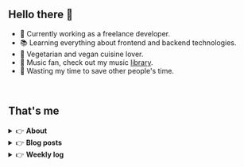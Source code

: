<h2>Hello there 👋</h2>

- 🚀 Currently working as a freelance developer.
- :books: Learning everything about frontend and backend technologies.
- 🌱 Vegetarian and vegan cuisine lover.
- 🎵 Music fan, check out my music [library](https://simonemargio.im/music/).
- :dart: Wasting my time to save other people's time.

<br>

## That's me

<!-- markdownlint-disable MD033 -->
<details>
    <summary>&#128073 <b>About</b></summary><br/>

<!-- BLOG-POST-LIST:START -->

- 🏡 [About me](https://simonemargio.im/)
- 🤝 [Resume](https://simonemargio.im/resume/)
- 💻 [What I use](https://simonemargio.im/uses/)
- 🌍 [More](https://simonemargio.im/more/)
  <!-- BLOG-POST-LIST:END -->
  </details>

<details>
    <summary>&#128073 <b>Blog posts</b></summary><br/>

<!-- BLOG-POST-LIST:START -->

- [MacBook Battery](https://simonemargio.im/blog/macbookbattery/)
- [Linux](https://simonemargio.im/blog/linux/)
- [LastPass](https://simonemargio.im/blog/lastpass/)
- [Apple Music](https://simonemargio.im/blog/applemusic/)
- [iCloud Keychain](https://simonemargio.im/blog/icloudkeychain/)
- [Digital legacy](https://simonemargio.im/blog/digitallegacy/)
- [Usability](https://simonemargio.im/blog/usability/)
- [Bitwarden](https://simonemargio.im/blog/bitwarden/)
- [About EXIF metadata](https://simonemargio.im/blog/aboutexifmetadata/)
- [Stop using whatsapp](https://simonemargio.im/blog/stopusingwhatsapp/)
- [More](https://simonemargio.im/blog/page/2/)
  <!-- BLOG-POST-LIST:END -->
  </details>

<details>
    <summary>&#128073 <b>Weekly log</b></summary><br/>

<!-- BLOG-POST-LIST:START -->
- [Mar - 5](https://simonemargio.im/log/5/)
- [Mar - 4](https://simonemargio.im/log/4/)
- [Mar - 3](https://simonemargio.im/log/3/)
- [Mar - 2](https://simonemargio.im/log/2/)
- [Mar - 1](https://simonemargio.im/log/1/)
- [February](https://simonemargio.im/log/february/)
- [January](https://simonemargio.im/log/january/)
- [2023](https://simonemargio.im/log/2023)
  <!-- BLOG-POST-LIST:END -->
  </details>

